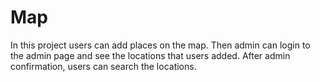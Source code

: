 # Map
In this project users can add places on the map.
Then admin can login to the admin page and see the locations that users added.
After admin confirmation, users can search the locations.
